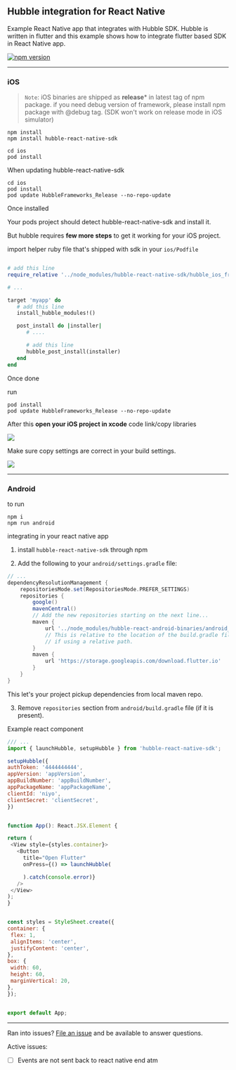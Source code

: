 ##  Hubble integration for React Native
Example React Native app that integrates with Hubble SDK. Hubble is written in flutter and this example shows how to integrate flutter based SDK in React Native app.

[![npm version](https://badge.fury.io/js/hubble-react-native-sdk.svg)](https://badge.fury.io/js/hubble-react-native-sdk)

---

### iOS

> `Note`:  iOS binaries are shipped as **release*** in latest tag of npm package. if you need debug version of framework, please install npm package with @debug tag. (SDK won't work on release mode in iOS simulator)

```
npm install
npm install hubble-react-native-sdk

cd ios
pod install

```

When updating hubble-react-native-sdk
```
cd ios
pod install
pod update HubbleFrameworks_Release --no-repo-update
```

Once installed

Your pods project should detect hubble-react-native-sdk and install it.

But hubble requires **few more steps** to get it working for your iOS project.

import helper ruby file that's shipped with sdk in your `ios/Podfile`

```ruby

# add this line
require_relative '../node_modules/hubble-react-native-sdk/hubble_ios_frameworks/hubble_import_helper'

# ...

target 'myapp' do
   # add this line
   install_hubble_modules!()

   post_install do |installer|
      # ....

      # add this line
      hubble_post_install(installer)
   end
end

```

Once done 

run
```
pod install
pod update HubbleFrameworks_Release --no-repo-update
```



After this **open your iOS project in xcode** code link/copy libraries

<image src="docs/linking.png">

Make sure copy settings are correct in your build settings.

<image src="docs/framework_copy.png">

--------------

### Android
to run
```
npm i 
npm run android

```

integrating in your react native app

1.  install `hubble-react-native-sdk` through npm



2. Add the following to your `android/settings.gradle` file:

```gradle
// ...
dependencyResolutionManagement {
    repositoriesMode.set(RepositoriesMode.PREFER_SETTINGS)
    repositories {
        google()
        mavenCentral()
        // Add the new repositories starting on the next line...
        maven {
            url '../node_modules/hubble-react-android-binaries/android_libs/repo'
            // This is relative to the location of the build.gradle file
            // if using a relative path.
        }
        maven {
            url 'https://storage.googleapis.com/download.flutter.io'
        }
    }
}
```
This let's your project pickup dependencies from local maven repo.


3. Remove `repositories` section from `android/build.gradle` file (if it is present).



Example react component
   
   ```javascript
/// ...
import { launchHubble, setupHubble } from 'hubble-react-native-sdk';

setupHubble({
  authToken: '4444444444',
  appVersion: 'appVersion',
  appBuildNumber: 'appBuildNumber',
  appPackageName: 'appPackageName',
  clientId: 'niyo',
  clientSecret: 'clientSecret',
})


function App(): React.JSX.Element {

  return (
    <View style={styles.container}>
      <Button
        title="Open Flutter"
        onPress={() => launchHubble(

        ).catch(console.error)}
      />
    </View>
  );
}


const styles = StyleSheet.create({
  container: {
    flex: 1,
    alignItems: 'center',
    justifyContent: 'center',
  },
  box: {
    width: 60,
    height: 60,
    marginVertical: 20,
  },
});


export default App;

```
---

Ran into issues? [File an issue](https://github.com/mygullak/hubble-react-native-example/issues/new) and be available to answer questions. 

Active issues:
 - [ ] Events are not sent back to react native end atm  
